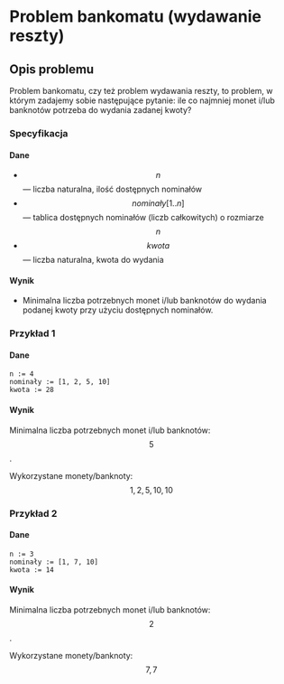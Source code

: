 # Problem bankomatu (wydawanie reszty)

## Opis problemu

Problem bankomatu, czy też problem wydawania reszty, to problem, w którym zadajemy sobie następujące pytanie: ile co najmniej monet i/lub banknotów potrzeba do wydania zadanej kwoty?

### Specyfikacja

#### Dane

* $$n$$ — liczba naturalna, ilość dostępnych nominałów
* $$nominały[1..n]$$ — tablica dostępnych nominałów (liczb całkowitych) o rozmiarze $$n$$
* $$kwota$$ — liczba naturalna, kwota do wydania

#### Wynik

* Minimalna liczba potrzebnych monet i/lub banknotów do wydania podanej kwoty przy użyciu dostępnych nominałów.

### Przykład 1

#### Dane

```
n := 4
nominały := [1, 2, 5, 10]
kwota := 28
```

#### Wynik

Minimalna liczba potrzebnych monet i/lub banknotów: $$5$$.

Wykorzystane monety/banknoty: $$1, 2, 5, 10, 10$$

### Przykład 2

#### Dane

```
n := 3
nominały := [1, 7, 10]
kwota := 14
```

#### Wynik

Minimalna liczba potrzebnych monet i/lub banknotów: $$2$$.

Wykorzystane monety/banknoty: $$7, 7$$